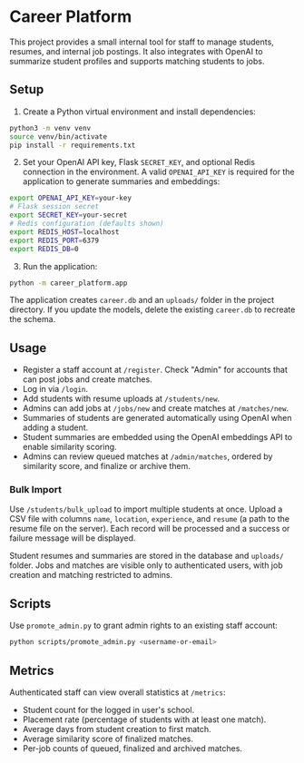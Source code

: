 # Career Platform

This project provides a small internal tool for staff to manage students, resumes, and internal job postings. It also integrates with OpenAI to summarize student profiles and supports matching students to jobs.

## Setup

1. Create a Python virtual environment and install dependencies:

```bash
python3 -m venv venv
source venv/bin/activate
pip install -r requirements.txt
```

2. Set your OpenAI API key, Flask `SECRET_KEY`, and optional Redis connection in the environment. A valid `OPENAI_API_KEY` is required for the application to generate summaries and embeddings:

```bash
export OPENAI_API_KEY=your-key
# Flask session secret
export SECRET_KEY=your-secret
# Redis configuration (defaults shown)
export REDIS_HOST=localhost
export REDIS_PORT=6379
export REDIS_DB=0
```

3. Run the application:

```bash
python -m career_platform.app
```

The application creates `career.db` and an `uploads/` folder in the project directory.
If you update the models, delete the existing `career.db` to recreate the schema.

## Usage

- Register a staff account at `/register`. Check "Admin" for accounts that can post jobs and create matches.
- Log in via `/login`.
- Add students with resume uploads at `/students/new`.
- Admins can add jobs at `/jobs/new` and create matches at `/matches/new`.
- Summaries of students are generated automatically using OpenAI when adding a student.
- Student summaries are embedded using the OpenAI embeddings API to enable similarity scoring.
- Admins can review queued matches at `/admin/matches`, ordered by similarity score, and finalize or archive them.

### Bulk Import

Use `/students/bulk_upload` to import multiple students at once. Upload a CSV file with columns `name`, `location`, `experience`, and `resume` (a path to the resume file on the server). Each record will be processed and a success or failure message will be displayed.


Student resumes and summaries are stored in the database and `uploads/` folder. Jobs and matches are visible only to authenticated users, with job creation and matching restricted to admins.

## Scripts

Use `promote_admin.py` to grant admin rights to an existing staff account:

```bash
python scripts/promote_admin.py <username-or-email>
```

## Metrics

Authenticated staff can view overall statistics at `/metrics`:

- Student count for the logged in user's school.
- Placement rate (percentage of students with at least one match).
- Average days from student creation to first match.
- Average similarity score of finalized matches.
- Per-job counts of queued, finalized and archived matches.
